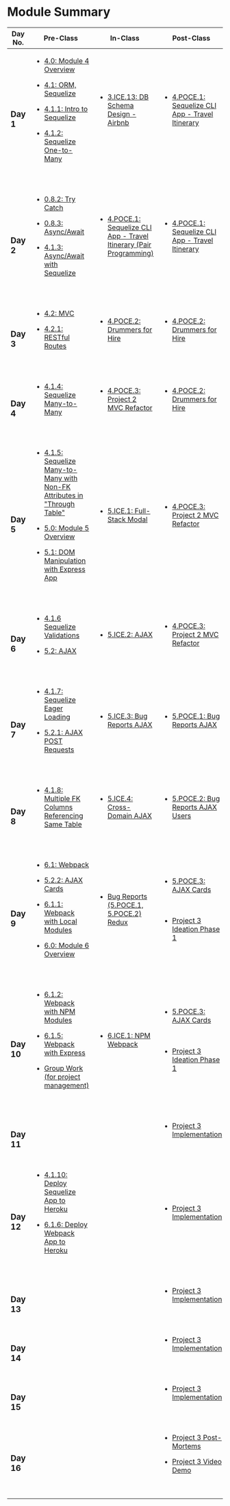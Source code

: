 # Module Summary

| Day No.         | Pre-Class                                                                                                                                                                                                                                                                                                                                                                                                                                | In-Class                                                                                                                                                                   | Post-Class                                                                                                                                                                                                                                                      |
| --------------- | ---------------------------------------------------------------------------------------------------------------------------------------------------------------------------------------------------------------------------------------------------------------------------------------------------------------------------------------------------------------------------------------------------------------------------------------- | -------------------------------------------------------------------------------------------------------------------------------------------------------------------------- | --------------------------------------------------------------------------------------------------------------------------------------------------------------------------------------------------------------------------------------------------------------- |
| <h3>Day 1</h3>  | <ul><li><a href="day-1/pre-class/4.0-module-4-overview.md">4.0: Module 4 Overview</a></li></ul><ul><li><a href="day-1/pre-class/4.1-orm-sequelize.md">4.1: ORM, Sequelize</a></li></ul><ul><li><a href="day-1/pre-class/4.1.1-intro-to-sequelize.md">4.1.1: Intro to Sequelize</a></li></ul><ul><li><a href="day-1/pre-class/4.1.2-sequelize-one-to-many-relationships.md">4.1.2: Sequelize One-to-Many</a></li></ul><p><br></p>         | <ul><li><a href="day-1/in-class/3.ice.13-db-schema-design-airbnb.md">3.ICE.13: DB Schema Design - Airbnb</a></li></ul><p><br></p>                                          | <ul><li><a href="day-1/post-class/4.poce.1-sequelize-cli-app-travel-itinerary.md">4.POCE.1: Sequelize CLI App - Travel Itinerary</a></li></ul><p><br></p>                                                                                                       |
| <h3>Day 2</h3>  | <ul><li><a href="day-2/pre-class/0.8.2-try-catch.md">0.8.2: Try Catch</a></li></ul><ul><li><a href="day-2/pre-class/0.8.3-async-await.md">0.8.3: Async/Await</a></li></ul><ul><li><a href="day-2/pre-class/4.1.3-async-await-with-sequelize.md">4.1.3: Async/Await with Sequelize</a></li></ul><p><br></p>                                                                                                                               | <ul><li><a href="day-2/in-class/4.poce.1-sequelize-cli-app-travel-itinerary.md">4.POCE.1: Sequelize CLI App - Travel Itinerary (Pair Programming)</a></li></ul><p><br></p> | <ul><li><a href="day-2/post-class/4.poce.1-sequelize-cli-app-travel-itinerary.md">4.POCE.1: Sequelize CLI App - Travel Itinerary</a></li></ul><p><br></p>                                                                                                       |
| <h3>Day 3</h3>  | <ul><li><a href="day-3/pre-class/4.2-mvc.md">4.2: MVC</a></li></ul><ul><li><a href="day-3/pre-class/4.2.1-restful-routes.md">4.2.1: RESTful Routes</a></li></ul><p><br></p>                                                                                                                                                                                                                                                              | <ul><li><a href="day-3/in-class/4.poce.2-drummers-for-hire.md">4.POCE.2: Drummers for Hire</a></li></ul><p><br></p>                                                        | <ul><li><a href="day-3/post-class/4.poce.2-drummers-for-hire.md">4.POCE.2: Drummers for Hire</a></li></ul><p><br></p>                                                                                                                                           |
| <h3>Day 4</h3>  | <ul><li><a href="day-4/pre-class/4.1.4-sequelize-many-to-many.md">4.1.4: Sequelize Many-to-Many</a></li></ul><p><br></p>                                                                                                                                                                                                                                                                                                                 | <ul><li><a href="day-4/in-class/4.poce.3-project-2-mvc-refactor.md">4.POCE.3: Project 2 MVC Refactor</a></li></ul><p><br></p>                                              | <ul><li><a href="day-4/post-class/4.poce.2-drummers-for-hire.md">4.POCE.2: Drummers for Hire</a></li></ul><p><br></p>                                                                                                                                           |
| <h3>Day 5</h3>  | <ul><li><a href="day-5/pre-class/4.1.5-sequelize-many-to-many-with-non-fk-attributes-in-through-table.md">4.1.5: Sequelize Many-to-Many with Non-FK Attributes in "Through Table"</a></li></ul><ul><li><a href="day-5/pre-class/5.0-module-5-overview.md">5.0: Module 5 Overview</a></li></ul><ul><li><a href="day-5/pre-class/5.1-dom-manipulation-with-express-app.md">5.1: DOM Manipulation with Express App</a></li></ul><p><br></p> | <ul><li><a href="day-5/in-class/5.ice.1-full-stack-modal.md">5.ICE.1: Full-Stack Modal</a></li></ul><p><br></p>                                                            | <ul><li><a href="day-5/post-class/4.poce.3-project-2-mvc-refactor.md">4.POCE.3: Project 2 MVC Refactor</a></li></ul><p><br></p>                                                                                                                                 |
| <h3>Day 6</h3>  | <ul><li><a href="day-6/pre-class/4.1.6-sequelize-validations.md">4.1.6 Sequelize Validations</a></li></ul><ul><li><a href="day-6/pre-class/5.2-ajax.md">5.2: AJAX</a></li></ul><p><br></p>                                                                                                                                                                                                                                               | <ul><li><a href="day-6/in-class/5.ice.2-ajax.md">5.ICE.2: AJAX</a></li></ul><p><br></p>                                                                                    | <ul><li><a href="day-6/post-class/4.poce.3-project-2-mvc-refactor.md">4.POCE.3: Project 2 MVC Refactor</a></li></ul><p><br></p>                                                                                                                                 |
| <h3>Day 7</h3>  | <ul><li><a href="day-7/pre-class/4.1.7-sequelize-eager-loading.md">4.1.7: Sequelize Eager Loading</a></li></ul><ul><li><a href="day-7/pre-class/5.2.1-ajax-post-requests.md">5.2.1: AJAX POST Requests</a></li></ul><p><br></p>                                                                                                                                                                                                          | <ul><li><a href="day-7/in-class/5.ice.3-bug-reports-ajax.md">5.ICE.3: Bug Reports AJAX</a></li></ul><p><br></p>                                                            | <ul><li><a href="day-7/post-class/5.poce.1-bug-reports-ajax.md">5.POCE.1: Bug Reports AJAX</a></li></ul><p><br></p>                                                                                                                                             |
| <h3>Day 8</h3>  | <ul><li><a href="day-8/pre-class/4.1.8-multiple-foreign-key-columns-referencing-same-table.md">4.1.8: Multiple FK Columns Referencing Same Table</a></li></ul><p><br></p>                                                                                                                                                                                                                                                                | <ul><li><a href="day-8/in-class/5.ice.4-cross-domain-ajax.md">5.ICE.4: Cross-Domain AJAX</a></li></ul><p><br></p>                                                          | <ul><li><a href="day-8/post-class/5.poce.2-bug-reports-ajax-users.md">5.POCE.2: Bug Reports AJAX Users</a></li></ul><p><br></p>                                                                                                                                 |
| <h3>Day 9</h3>  | <ul><li><a href="day-9/pre-class/6.1-webpack.md">6.1: Webpack</a></li></ul><ul><li><a href="day-9/pre-class/5.2.2-ajax-cards.md">5.2.2: AJAX Cards</a></li></ul><ul><li><a href="day-9/pre-class/6.1.1-webpack-with-local-modules.md">6.1.1: Webpack with Local Modules</a></li></ul><ul><li><a href="day-9/pre-class/6.0-module-6-overview.md">6.0: Module 6 Overview</a></li></ul><p><br></p>                                          | <ul><li><a href="../module-4-frontend-framework-react/day-9/in-class/course-methodology.md">Bug Reports (5.POCE.1, 5.POCE.2) Redux</a></li></ul><p><br></p>                | <ul><li><a href="day-9/post-class/5.poce.3-ajax-cards.md">5.POCE.3: AJAX Cards</a></li></ul><p><br></p><ul><li><a href="../module-4-frontend-framework-react/day-1/post-class/project-3-full-stack-game.md">Project 3 Ideation Phase 1</a></li></ul><p><br></p> |
| <h3>Day 10</h3> | <ul><li><a href="day-10/pre-class/6.1.2-webpack-with-npm-modules.md">6.1.2: Webpack with NPM Modules</a></li></ul><ul><li><a href="day-10/pre-class/6.1.5-webpack-with-express.md">6.1.5: Webpack with Express</a></li></ul><ul><li><a href="day-10/pre-class/group-work.md">Group Work (for project management)</a></li></ul><p><br></p>                                                                                                | <ul><li><a href="day-10/in-class/6.ice.1-npm-webpack.md">6.ICE.1: NPM Webpack</a></li></ul><p><br></p>                                                                     | <ul><li><a href="day-10/post-class/5.poce.3-ajax-cards.md">5.POCE.3: AJAX Cards</a></li></ul><p><br></p><ul><li><a href="day-14/post-class/project-3-full-stack-game.md">Project 3 Ideation Phase 1</a></li></ul><p><br></p>                                    |
| <h3>Day 11</h3> | <p><br></p>                                                                                                                                                                                                                                                                                                                                                                                                                              | <p><br></p>                                                                                                                                                                | <ul><li><a href="day-11/post-class/project-3-full-stack-game.md">Project 3 Implementation</a></li></ul><p><br></p>                                                                                                                                              |
| <h3>Day 12</h3> | <ul><li><a href="day-12/pre-class/4.1.10-deploy-sequelize-app-to-heroku.md">4.1.10: Deploy Sequelize App to Heroku</a></li></ul><ul><li><a href="day-12/pre-class/6.1.6-express-mvc-webpack-and-heroku.md">6.1.6: Deploy Webpack App to Heroku</a></li></ul><p><br></p>                                                                                                                                                                  | <p><br></p>                                                                                                                                                                | <ul><li><a href="day-12/post-class/project-3-full-stack-game.md">Project 3 Implementation</a></li></ul><p><br></p>                                                                                                                                              |
| <h3>Day 13</h3> | <p><br></p>                                                                                                                                                                                                                                                                                                                                                                                                                              | <p><br></p>                                                                                                                                                                | <ul><li><a href="day-10/post-class/project-3-full-stack-game.md">Project 3 Implementation</a></li></ul><p><br></p>                                                                                                                                              |
| <h3>Day 14</h3> | <p><br></p>                                                                                                                                                                                                                                                                                                                                                                                                                              | <p><br></p>                                                                                                                                                                | <ul><li><a href="day-9/post-class/project-3-full-stack-game.md">Project 3 Implementation</a></li></ul><p><br></p>                                                                                                                                               |
| <h3>Day 15</h3> | <p><br></p>                                                                                                                                                                                                                                                                                                                                                                                                                              | <p><br></p>                                                                                                                                                                | <ul><li><a href="day-13/post-class/project-3-full-stack-game.md">Project 3 Implementation</a></li></ul><p><br></p>                                                                                                                                              |
| <h3>Day 16</h3> | <p><br></p>                                                                                                                                                                                                                                                                                                                                                                                                                              | <p><br></p>                                                                                                                                                                | <ul><li><a href="../module-1-basic-frontend/day-16/post-class/course-methodology.md">Project 3 Post-Mortems</a></li></ul><ul><li><a href="day-15/post-class/project-3-full-stack-game.md">Project 3 Video Demo</a></li></ul><p><br></p>                         |
